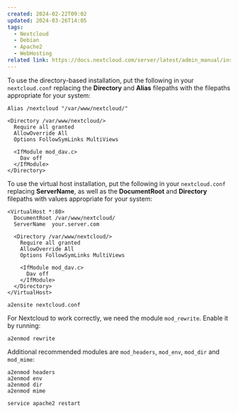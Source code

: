 ```yaml
---
created: 2024-02-22T09:02
updated: 2024-03-26T14:05
tags:
  - Nextcloud
  - Debian
  - Apache2
  - WebHosting
related link: https://docs.nextcloud.com/server/latest/admin_manual/installation/source_installation.html#apache-web-server-configuration
---
```

To use the directory-based installation, put the following in your `nextcloud.conf` replacing the **Directory** and **Alias** filepaths with the filepaths appropriate for your system:

```apacheconf title="nextcloud.conf"
Alias /nextcloud "/var/www/nextcloud/"

<Directory /var/www/nextcloud/>
  Require all granted
  AllowOverride All
  Options FollowSymLinks MultiViews

  <IfModule mod_dav.c>
    Dav off
  </IfModule>
</Directory>
```

To use the virtual host installation, put the following in your `nextcloud.conf` replacing **ServerName**, as well as the **DocumentRoot** and **Directory** filepaths with values appropriate for your system:

```apacheconf
<VirtualHost *:80>
  DocumentRoot /var/www/nextcloud/
  ServerName  your.server.com

  <Directory /var/www/nextcloud/>
    Require all granted
    AllowOverride All
    Options FollowSymLinks MultiViews

    <IfModule mod_dav.c>
      Dav off
    </IfModule>
  </Directory>
</VirtualHost>
```

```shell
a2ensite nextcloud.conf
```

For Nextcloud to work correctly, we need the module `mod_rewrite`. Enable it by running:

```shell
a2enmod rewrite
```

Additional recommended modules are `mod_headers`, `mod_env`, `mod_dir` and `mod_mime`:

```shell
a2enmod headers
a2enmod env
a2enmod dir
a2enmod mime
```

```shell
service apache2 restart
```


